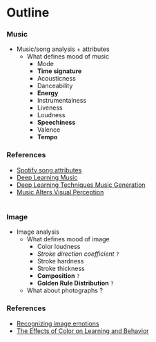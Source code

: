 # Outline
### Music
* Music/song analysis + attributes
    * What defines mood of music
        * Mode
        * __Time signature__
        * Acousticness
        * Danceability
        * __Energy__
        * Instrumentalness
        * Liveness
        * Loudness
        * __Speechiness__
        * Valence
        * __Tempo__

### References

* [Spotify song attributes](https://developer.spotify.com/documentation/web-api/reference/tracks/get-audio-features/)
* [Deep Learning Music](https://cs224d.stanford.edu/reports/allenh.pdf)
* [Deep Learning Techniques Music Generation](https://arxiv.org/abs/1709.01620)
* [Music Alters Visual Perception](https://journals.plos.org/plosone/article?id=10.1371/journal.pone.0018861)

#
### Image

* Image analysis
    * What defines mood of image
        * Color loudness
        * *Stroke direction coefficient* `?`
        * Stroke hardness 
        * Stroke thickness
        * __Composition__ `?`
        * __Golden Rule Distribution__ `?`
    - What about photographs ?

### References            
    
* [Recognizing image emotions](https://arxiv.org/pdf/1705.07543.pdf)
* [The Effects of Color on Learning and Behavior ](https://natefacs.org/Pages/v29no1/v29no1Gaines.pdf)


#

